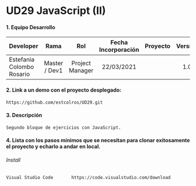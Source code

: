 # UD29 JavaScript (II)

#### 1. Equipo Desarrollo 
| Developer | Rama | Rol | Fecha Incorporación | Proyecto | Versión |
| --- | :---:  | :---:  | :---:  | :---: | :---:  |
| Estefania Colombo Rosario | Master / Dev1 | Project Manager | 22/03/2021 |   | 1.0  |

#### 2. Link a un demo con el proyecto desplegado:
```
https://github.com/estcolros/UD29.git
```

#### 3. Descripción 
```
Segundo bloque de ejercicios con JavaScript.
```

#### 4. Lista con los pasos mínimos que se necesitan para clonar exitosamente el proyecto y echarlo a andar en local.
###### Install
```
Visual Studio Code       https://code.visualstudio.com/download
```

